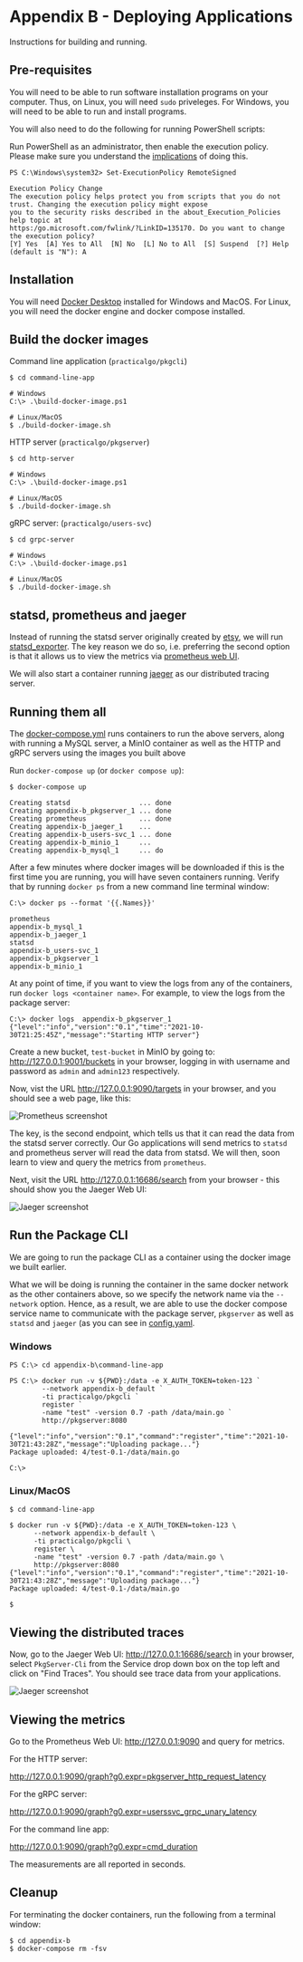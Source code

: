 # Appendix B - Deploying Applications

Instructions for building and running.

## Pre-requisites

You will need to be able to run software installation programs on your computer.
Thus, on Linux, you will need `sudo` priveleges. For Windows, you will need to
be able to run and install programs. 

You will also need to do the following for running PowerShell scripts:

Run PowerShell as an administrator, then enable the execution policy. 
Please make sure you understand the [implications](https://adamtheautomator.com/run-powershell-script/) of doing this.


```
PS C:\Windows\system32> Set-ExecutionPolicy RemoteSigned

Execution Policy Change
The execution policy helps protect you from scripts that you do not trust. Changing the execution policy might expose
you to the security risks described in the about_Execution_Policies help topic at
https:/go.microsoft.com/fwlink/?LinkID=135170. Do you want to change the execution policy?
[Y] Yes  [A] Yes to All  [N] No  [L] No to All  [S] Suspend  [?] Help (default is "N"): A
```
## Installation

You will need [Docker Desktop](https://www.docker.com/products/docker-desktop) installed for Windows and MacOS. 
For Linux, you will need the docker engine and docker compose installed.

## Build the docker images

Command line application (`practicalgo/pkgcli`)

```
$ cd command-line-app

# Windows
C:\> .\build-docker-image.ps1

# Linux/MacOS
$ ./build-docker-image.sh

```

HTTP server (`practicalgo/pkgserver`)

```
$ cd http-server

# Windows
C:\> .\build-docker-image.ps1

# Linux/MacOS
$ ./build-docker-image.sh
```

gRPC server: (`practicalgo/users-svc`)

```
$ cd grpc-server

# Windows
C:\> .\build-docker-image.ps1

# Linux/MacOS
$ ./build-docker-image.sh
```


## statsd, prometheus and jaeger

Instead of running the statsd server originally created by [etsy](https://github.com/statsd/statsd), we will run [statsd_exporter](https://github.com/prometheus/statsd_exporter). The key reason we do so, i.e. preferring the second option is that 
it allows us to view the metrics via [prometheus web UI](https://prometheus.io). 

We will also start a container running [jaeger](https://www.jaegertracing.io/) as our
distributed tracing server.

## Running them all

The [docker-compose.yml](./docker-compose.yml) runs containers to run the above servers, along with running a MySQL
server, a MinIO container as well as the HTTP and gRPC servers using the images you built above

Run `docker-compose up` (or `docker compose up`):

```
$ docker-compose up

Creating statsd                 ... done
Creating appendix-b_pkgserver_1 ... done
Creating prometheus             ... done
Creating appendix-b_jaeger_1    ...
Creating appendix-b_users-svc_1 ... done
Creating appendix-b_minio_1     ...
Creating appendix-b_mysql_1     ... do
```

After a few minutes where docker images will be downloaded if this is the first time you are running, you will have 
seven containers running. Verify that by running `docker ps` from a new command line terminal window:

```
C:\> docker ps --format '{{.Names}}'

prometheus
appendix-b_mysql_1
appendix-b_jaeger_1
statsd
appendix-b_users-svc_1
appendix-b_pkgserver_1
appendix-b_minio_1
```

At any point of time, if you want to view the logs from any of the containers, run `docker logs <container name>`.
For example, to view the logs from the package server:

```
C:\> docker logs  appendix-b_pkgserver_1
{"level":"info","version":"0.1","time":"2021-10-30T21:25:45Z","message":"Starting HTTP server"}
```

Create a new bucket, `test-bucket` in MinIO by going to: http://127.0.0.1:9001/buckets
in your browser, logging in with username and password as `admin` and `admin123`
respectively.


Now, vist the URL http://127.0.0.1:9090/targets in your browser, and you should see 
a web page, like this:

![Prometheus screenshot](./prometheus_screenshot.png "Prometheus screenshot")

The key, is the second endpoint, which tells us that it can read the data from the statsd server correctly. Our Go applications will send metrics to `statsd` and prometheus server will read the data from statsd. We will then, soon learn to view and query the metrics from `prometheus`.

Next, visit the URL http://127.0.0.1:16686/search from your browser - this should show you the Jaeger Web UI:

![Jaeger screenshot](./jaeger_screenshot.png "Jaeger Web UI")

## Run the Package CLI

We are going to run the package CLI as a container using the docker image we built earlier.

What we will be doing is running the container in the same docker network as the other
containers above, so we specify the network name via the `--network` option.
Hence, as a result, we are able to use the docker compose service name
to communicate with the package server, `pkgserver` as well as
`statsd` and `jaeger` (as you can see in [config.yaml](./command-line-app/config.yml).

### Windows

```
PS C:\> cd appendix-b\command-line-app

PS C:\> docker run -v ${PWD}:/data -e X_AUTH_TOKEN=token-123 `
        --network appendix-b_default `
        -ti practicalgo/pkgcli `
        register `
        -name "test" -version 0.7 -path /data/main.go `
        http://pkgserver:8080

{"level":"info","version":"0.1","command":"register","time":"2021-10-30T21:43:28Z","message":"Uploading package..."}
Package uploaded: 4/test-0.1-/data/main.go

C:\>

```

### Linux/MacOS

```
$ cd command-line-app

$ docker run -v ${PWD}:/data -e X_AUTH_TOKEN=token-123 \
      --network appendix-b_default \
      -ti practicalgo/pkgcli \
      register \
      -name "test" -version 0.7 -path /data/main.go \
      http://pkgserver:8080
{"level":"info","version":"0.1","command":"register","time":"2021-10-30T21:43:28Z","message":"Uploading package..."}
Package uploaded: 4/test-0.1-/data/main.go

$ 
```


## Viewing the distributed traces

Now, go to the Jaeger Web UI: http://127.0.0.1:16686/search in your browser, select `PkgServer-Cli` from the Service drop down box
on the top left and click on "Find Traces". You should see trace data from your applications.

![Jaeger screenshot](./jaeger_traces_screenshot.png "Jaeger Web UI with traces")

## Viewing the metrics

Go to the Prometheus Web UI: http://127.0.0.1:9090 and query for metrics.

For the HTTP server:

http://127.0.0.1:9090/graph?g0.expr=pkgserver_http_request_latency

For the gRPC server:

http://127.0.0.1:9090/graph?g0.expr=userssvc_grpc_unary_latency

For the command line app:

http://127.0.0.1:9090/graph?g0.expr=cmd_duration

The measurements are all reported in seconds.

## Cleanup

For terminating the docker containers, run the following from a terminal window:

```
$ cd appendix-b
$ docker-compose rm -fsv
```